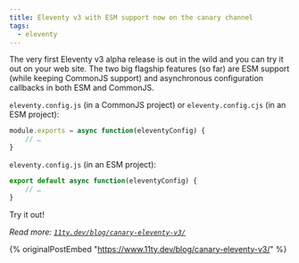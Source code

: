```yaml
---
title: Eleventy v3 with ESM support now on the canary channel
tags:
  - eleventy
---
```

The very first Eleventy v3 alpha release is out in the wild and you can try it out on your web site. The two big flagship features (so far) are ESM support (while keeping CommonJS support) and asynchronous configuration callbacks in both ESM and CommonJS.

`eleventy.config.js` (in a CommonJS project) or `eleventy.config.cjs` (in an ESM project):

```js
module.exports = async function(eleventyConfig) {
	// …
}
```

`eleventy.config.js` (in an ESM project):

```js
export default async function(eleventyConfig) {
	// …
}
```

Try it out!

_Read more: [`11ty.dev/blog/canary-eleventy-v3/`](https://www.11ty.dev/blog/canary-eleventy-v3/)_

{% originalPostEmbed "https://www.11ty.dev/blog/canary-eleventy-v3/" %}